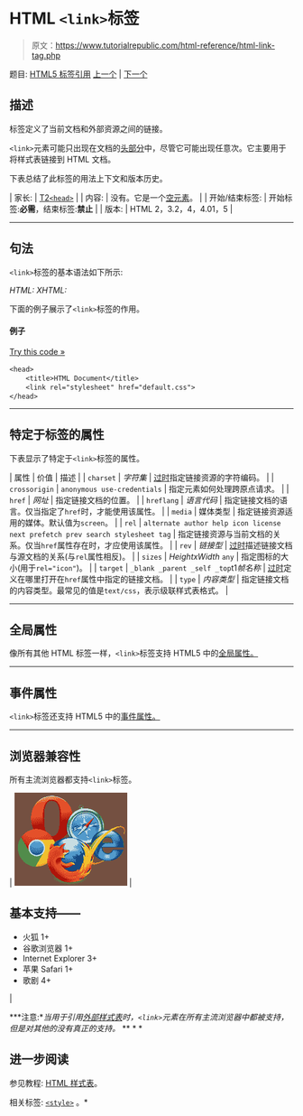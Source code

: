 # HTML `<link>`标签

> 原文：<https://www.tutorialrepublic.com/html-reference/html-link-tag.php>

题目: [HTML5 标签引用](html5-tags.php) [上一个](html-li-tag.php) | [下一个](html5-main-tag.php)

## 描述

标签定义了当前文档和外部资源之间的链接。

`<link>`元素可能只出现在文档的[头部分](../html-tutorial/html-head.php)中，尽管它可能出现任意次。它主要用于将样式表链接到 HTML 文档。

下表总结了此标签的用法上下文和版本历史。

| 家长: | [T2`<head>`](html-head-tag.php) |
| 内容: | 没有。它是一个[空元素](../html-tutorial/html-elements.php#empty-elements)。 |
| 开始/结束标签: | 开始标签:**必需**，结束标签:**禁止** |
| 版本: | HTML 2，3.2，4，4.01，5 |

* * *

## 句法

`<link>`标签的基本语法如下所示:

*HTML:*<link rel="*link-type*" href="*URL*">
*XHTML:*<link rel="*link-type*" href="*URL*" />

下面的例子展示了`<link>`标签的作用。

#### 例子

[Try this code »](../codelab.php?topic=html&file=link-tag "Try this code using online Editor")

```
<head>
    <title>HTML Document</title>
    <link rel="stylesheet" href="default.css">
</head>
```

* * *

## 特定于标签的属性

下表显示了特定于`<link>`标签的属性。

| 属性 | 价值 | 描述 |
| `charset` | *字符集* | [过时](../definitions.php#obsolete "Not supported in HTML5")指定链接资源的字符编码。 |
| `crossorigin` | `anonymous
use-credentials` | 指定元素如何处理跨原点请求。 |
| `href` | *网址* | 指定链接文档的位置。 |
| `hreflang` | *语言代码* | 指定链接文档的语言。仅当指定了`href`时，才能使用该属性。 |
| `media` | 媒体类型 | 指定链接资源适用的媒体。默认值为`screen`。 |
| `rel` | `alternate
author
help
icon
license
next
prefetch
prev
search
stylesheet
tag` | 指定链接资源与当前文档的关系。仅当`href`属性存在时，才应使用该属性。 |
| `rev` | *链接型* | [过时](../definitions.php#obsolete "Not supported in HTML5")描述链接文档与源文档的关系(与`rel`属性相反)。 |
| `sizes` | *HeightxWidth*
`any` | 指定图标的大小(用于`rel="icon"`)。 |
| `target` | `_blank
_parent
_self
_top`t1*帧名称* | [过时](../definitions.php#obsolete "Not supported in HTML5")定义在哪里打开在`href`属性中指定的链接文档。 |
| `type` | *内容类型* | 指定链接文档的内容类型。最常见的值是`text/css`，表示级联样式表格式。 |

* * *

## 全局属性

像所有其他 HTML 标签一样，`<link>`标签支持 HTML5 中的[全局属性。](html5-global-attributes.php)

* * *

## 事件属性

`<link>`标签还支持 HTML5 中的[事件属性。](html5-event-attributes.php)

* * *

## 浏览器兼容性

所有主流浏览器都支持`<link>`标签。

| ![Browsers Icon](img/e9331123c77668c1832e541c2fca1002.png) | 

## 基本支持——

*   火狐 1+
*   谷歌浏览器 1+
*   Internet Explorer 3+
*   苹果 Safari 1+
*   歌剧 4+

 |

 ***注意:**当用于引用[外部样式表](../html-tutorial/html-styles.php#external-style-sheet)时，`<link>`元素在所有主流浏览器中都被支持，但是对其他的没有真正的支持。*  ** * *

## 进一步阅读

参见教程: [HTML 样式表](../html-tutorial/html-styles.php)。

相关标签: [`<style>`](html-style-tag.php) 。*